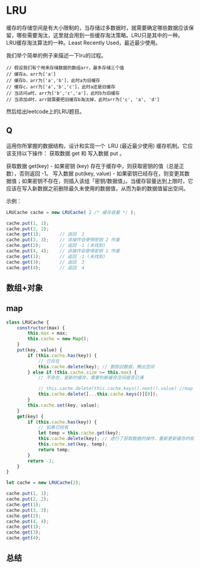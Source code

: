 # LRU
缓存的存储空间是有大小限制的，当存储过多数据时，就需要确定哪些数据应该保留，哪些需要淘汰，这里就会用到一些缓存淘汰策略。LRU只是其中的一种。
LRU缓存淘汰算法的一种。Least Recently Used，最近最少使用。

我们举个简单的例子来描述一下lru的过程。
``` 
// 假设我们有个用来存储数据的数组arr，最多存储三个值
// 缓存a，arr为['a']
// 缓存b，arr为['a','b']，此时a为旧缓存
// 缓存c，arr为['a','b','c']，此时a还是旧缓存
// 当访问a时，arr为['b','c','a']，此时b为旧缓存
// 当添加d时，arr就需要把旧缓存b淘汰掉，此时arr为['c', 'a', 'd']
```
然后给出leetcode上的LRU题目。

## Q
运用你所掌握的数据结构，设计和实现一个  LRU (最近最少使用) 缓存机制。它应该支持以下操作： 获取数据 get 和 写入数据 put 。

获取数据 get(key) - 如果密钥 (key) 存在于缓存中，则获取密钥的值（总是正数），否则返回 -1。
写入数据 put(key, value) - 如果密钥已经存在，则变更其数据值；如果密钥不存在，则插入该组「密钥/数据值」。当缓存容量达到上限时，它应该在写入新数据之前删除最久未使用的数据值，从而为新的数据值留出空间。

示例：
``` javascript
LRUCache cache = new LRUCache( 2 /* 缓存容量 */ );

cache.put(1, 1);
cache.put(2, 2);
cache.get(1);       // 返回  1
cache.put(3, 3);    // 该操作会使得密钥 2 作废
cache.get(2);       // 返回 -1 (未找到)
cache.put(4, 4);    // 该操作会使得密钥 1 作废
cache.get(1);       // 返回 -1 (未找到)
cache.get(3);       // 返回  3
cache.get(4);       // 返回  4
```

## 数组+对象

## map
``` javascript
class LRUCache {
    constructor(max) {
        this.max = max;
        this.cache = new Map();
    }
    put(key, value) {
        if (this.cache.has(key)) {
            // 已存在
            this.cache.delete(key); // 删除旧数据，腾出空间
        } else if (this.cache.size >= this.max) {
            // 不存在，是新的缓存，需要判断缓存空间是否已满

            // this.cache.delete(this.cache.keys().next().value) //map 的keys()返回的是一个迭代器，所以可以通过next().value取值，因为对迭代器还不是太熟，所以我直接转成数组后，数组的第一个值便是最旧的。
            this.cache.delete([...this.cache.keys()][0]);
        }
        this.cache.set(key, value);
    }
    get(key) {
        if (this.cache.has(key)) {
            // 如果已经有
            let temp = this.cache.get(key);
            this.cache.delete(key); // 进行了获取数据的操作，重新更新缓存的顺序，表明这不是最旧的
            this.cache.set(key, temp);
            return temp;
        }
        return -1;
    }
}

```
``` javascript
let cache = new LRUCache(2);

cache.put(1, 1);
cache.put(2, 2);
cache.get(1);
cache.put(3, 3);
cache.get(2);
cache.put(4, 4); 
cache.get(1);
cache.get(3); 
cache.get(4);
```

## 总结